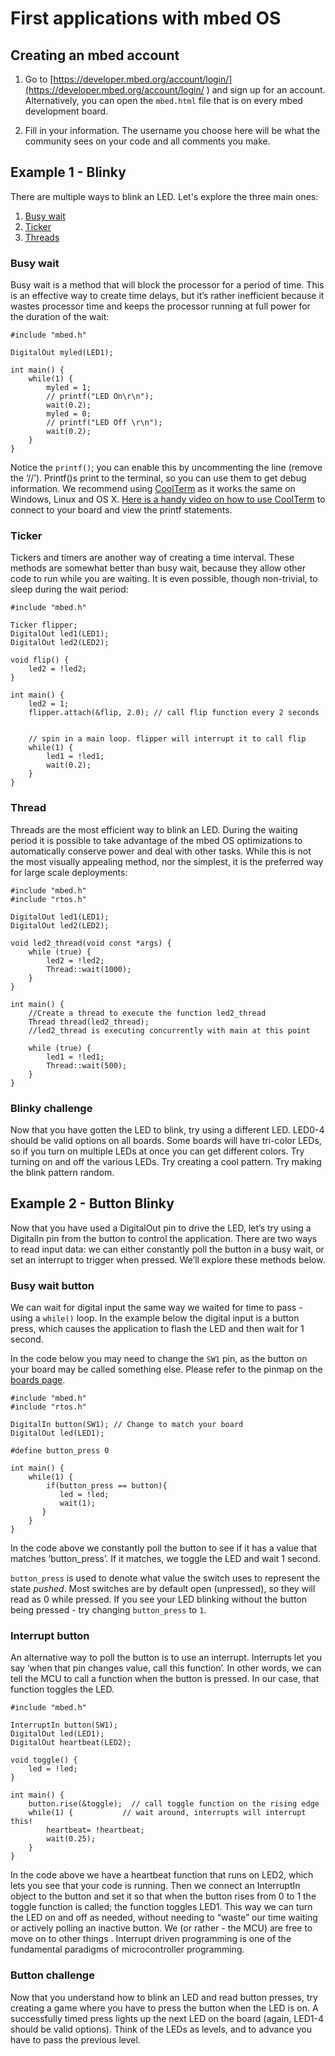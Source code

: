 # First applications with mbed OS

## Creating an mbed account

1. Go to [https://developer.mbed.org/account/login/](https://developer.mbed.org/account/login/ ) and sign up for an account. Alternatively, you can open the `mbed.html` file that is on every mbed development board. 


1. Fill in your information. The username you choose here will be what the community sees on your code and all comments you make.
 

## Example 1 - Blinky
There are multiple ways to blink an LED. Let's explore the three main ones:

1. [Busy wait](#busy-wait)
1. [Ticker](#ticker)
1. [Threads](#thread) 

### Busy wait
Busy wait is a method that will block the processor for a period of time. This is an effective way to create time delays, but it’s rather inefficient because it wastes processor time and keeps the processor running at full power for the duration of the wait:

```
#include "mbed.h"

DigitalOut myled(LED1);

int main() {
    while(1) {
        myled = 1;
        // printf("LED On\r\n");
        wait(0.2);
        myled = 0;
        // printf("LED Off \r\n");
        wait(0.2);
    }
}
```

Notice the `printf()`; you can enable this by uncommenting the line (remove the ‘//’). Printf()s print to the terminal, so you can use them to get debug information. We recommend using [CoolTerm](http://freeware.the-meiers.org/) as it works the same on Windows, Linux and OS X. [Here is a handy video on how to use CoolTerm](https://www.youtube.com/watch?v=jAMTXK9HjfU) to connect to your board and view the printf statements. 

### Ticker 
Tickers and timers are another way of creating a time interval. These methods are somewhat better than busy wait, because they allow other code to run while you are waiting. It is even possible, though non-trivial, to sleep during the wait period: 

```
#include "mbed.h"
 
Ticker flipper;
DigitalOut led1(LED1);
DigitalOut led2(LED2);
 
void flip() {
    led2 = !led2;
}
 
int main() {
    led2 = 1;
    flipper.attach(&flip, 2.0); // call flip function every 2 seconds 


    // spin in a main loop. flipper will interrupt it to call flip
    while(1) {
        led1 = !led1;
        wait(0.2);
    }
}

```

### Thread 
Threads are the most efficient way to blink an LED. During the waiting period it is possible to take advantage of the mbed OS optimizations to automatically conserve power and deal with other tasks. While this is not the most visually appealing method, nor the simplest, it is the preferred way for large scale deployments:

```
#include "mbed.h"
#include "rtos.h"
 
DigitalOut led1(LED1);
DigitalOut led2(LED2);
 
void led2_thread(void const *args) {
    while (true) {
        led2 = !led2;
        Thread::wait(1000);
    }
}
 
int main() {
    //Create a thread to execute the function led2_thread
    Thread thread(led2_thread);
    //led2_thread is executing concurrently with main at this point
    
    while (true) {
        led1 = !led1;
        Thread::wait(500);
    }
}
```

### Blinky challenge
Now that you have gotten the LED to blink, try using a different LED. LED0-4 should be valid options on all boards. Some boards will have tri-color LEDs, so if you turn on multiple LEDs at once you can get different colors. Try turning on and off the various LEDs. Try creating a cool pattern. Try making the blink pattern random. 

## Example 2 - Button Blinky
Now that you have used a DigitalOut pin to drive the LED, let’s try using a DigitalIn pin from the button to control the application. There are two ways to read input data: we can either constantly poll the button in a busy wait, or set an interrupt to trigger when pressed. We’ll explore these methods below. 

### Busy wait button
We can wait for digital input the same way we waited for time to pass - using a `while()` loop. In the example below the digital input is  a button press, which causes the application to flash the LED and then wait for 1 second. 

In the code below you may need to change the `SW1` pin, as the button on your board may be called something else. Please refer to the pinmap on the [boards page](https://developer.mbed.org/platforms/). 

```
#include "mbed.h"
#include "rtos.h"
 
DigitalIn button(SW1); // Change to match your board
DigitalOut led(LED1);

#define button_press 0

int main() {
    while(1) {
        if(button_press == button){
           led = !led;
           wait(1);
       }
    }
}
```

In the code above we constantly poll the button to see if it has a value that matches ‘button_press’. If it matches, we toggle the LED and wait 1 second. 

`button_press` is used to denote what value the switch uses to represent the state *pushed*. Most switches are by default open (unpressed), so they will read as 0 while pressed. If you see your LED blinking without the button being pressed - try changing `button_press`  to `1`.


### Interrupt button
An alternative way to poll the button is to use an interrupt. Interrupts let you say ‘when that pin changes value, call this function’. In other words, we can tell the MCU to call a function when the button is pressed. In our case, that function toggles the LED. 

```
#include "mbed.h"
 
InterruptIn button(SW1);
DigitalOut led(LED1);
DigitalOut heartbeat(LED2);
 
void toggle() {
    led = !led;
}
 
int main() {
    button.rise(&toggle);  // call toggle function on the rising edge
    while(1) {           // wait around, interrupts will interrupt this!
        heartbeat= !heartbeat;
        wait(0.25);
    }
}
```

In the code above we have a heartbeat function that runs on LED2, which lets you see that your code is running. Then we connect an InterruptIn object to the button and set it so that when the button rises from 0 to 1 the toggle function is called; the function toggles LED1. This way we can turn the LED on and off as needed, without needing to “waste” our time waiting or actively polling an inactive button. We (or rather - the MCU) are free to move on to other things . Interrupt driven programming is one of the fundamental paradigms of microcontroller programming. 

### Button challenge
Now that you understand how to blink an LED and read button presses, try creating a game where you have to press the button when the LED is on. A successfully timed press lights up the next LED on the board (again, LED1-4 should be valid options). Think of the LEDs as levels, and to advance you have to pass the previous level. 

